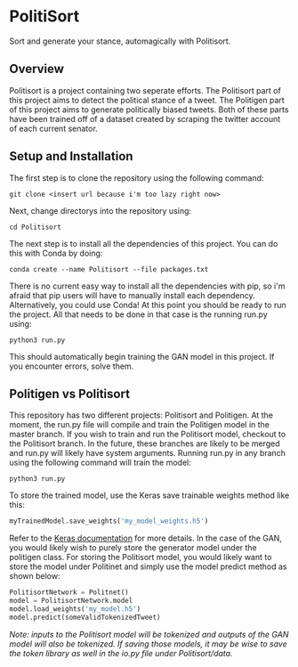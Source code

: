 # PolitiSort
Sort and generate your stance, automagically with Politisort. 

## Overview

Politisort is a project containing two seperate efforts. The Politisort part of this project aims to detect the political stance of a tweet. The Politigen part of this project aims to generate politically biased tweets. Both of these parts have been trained off of a dataset created by scraping the twitter account of each current senator.




## Setup and Installation
The first step is to clone the repository using  the following command:

```
git clone <insert url because i'm too lazy right now>
 ```

Next, change directorys into the repository using:

```
cd Politisort
```

The next step is to install all the dependencies of this project. You can do this with Conda by doing:

``` 
conda create --name Politisort --file packages.txt
```

There is no current easy way to install all the dependencies with pip, so i'm afraid that pip users will have to manually install each dependency. Alternatively, you could use Conda!
At this point you should be ready to run the project. All that needs to be done in that case is the running run.py using:

```
python3 run.py
```

This should automatically begin training the GAN model in this project. If you encounter errors, solve them.

## Politigen vs Politisort

This repository has two different projects: Politisort and Politigen. At the moment, the run.py file will compile and train the Politigen model in the master branch. If you wish to train and run the Politisort model, checkout to the Politisort branch. In the future, these branches are likely to be merged and run.py will likely have system arguments. Running run.py in any branch using the following command will train the model:

```
python3 run.py
```

To store the trained model, use the Keras save trainable weights method like this:

```python
myTrainedModel.save_weights('my_model_weights.h5')
```

Refer to the [Keras documentation](https://keras.io/getting_started/faq/#what-are-my-options-for-saving-models) for more details. In the case of the GAN, you would likely wish to purely store the generator model under the politigen class. For storing the Politisort model, you would likely want to store the model under Politinet and simply use the model predict method as shown below:

```python
PolitisortNetwork = Politnet()
model = PolitisortNetwork.model
model.load_weights('my_model.h5')
model.predict(someValidTokenizedTweet)
```

*Note: inputs to the Politisort model will be tokenized and outputs of the GAN model will also be tokenized. If saving those models, it may be wise to save the token library as well in the io.py file under Politisort/data.*